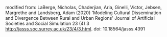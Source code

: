 modified from: LaBerge, Nicholas, Chaderjian, Aria, Ginelli, Victor, Jebsen, Margrethe and Landsberg, Adam (2020) 'Modeling Cultural Dissemination and Divergence Between Rural and Urban Regions' Journal of Artificial Societies and Social Simulation 23 (4) 3 <http://jasss.soc.surrey.ac.uk/23/4/3.html>. doi: 10.18564/jasss.4391
